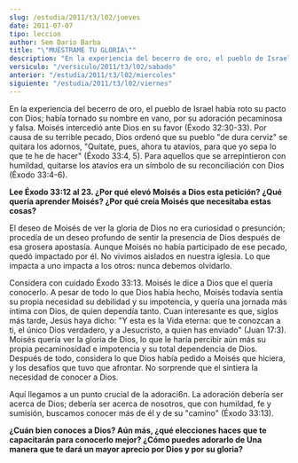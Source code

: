 ```yaml
---
slug: /estudia/2011/t3/l02/jueves
date: 2011-07-07
tipo: leccion
author: Sem Dario Barba
title: "\"MUÉSTRAME TU GLORIA\""
description: "En la experiencia del becerro de oro, el pueblo de Israel había roto su pacto  con Dios; había tornado su nombre en vano, por su adoración pecaminosa y falsa.  Moisés intercedió ante Dios en su favor"
versiculo: "/versiculo/2011/t3/l02/sabado"
anterior: "/estudia/2011/t3/l02/miercoles"
siguiente: "/estudia/2011/t3/l02/viernes"
---
```


En la experiencia del becerro de oro, el pueblo de Israel había roto su pacto con Dios; había tornado su nombre en vano, por su adoración pecaminosa y falsa. Moisés intercedió ante Dios en su favor (Éxodo 32:30-33). Por causa de su terrible pecado, Dios ordenó que su pueblo "de dura cerviz" se quitara los adornos, "Quítate, pues, ahora tu atavíos, para que yo sepa lo que te he de hacer" (Éxodo 33:4, 5). Para aquellos que se arrepintieron con humildad, quitarse los atavíos era un símbolo de su reconciliación con Dios (Éxodo 33:4-6).

**Lee Éxodo 33:12 al 23. ¿Por qué elevó Moisés a Dios esta petición? ¿Qué quería aprender Moisés? ¿Por qué creía Moisés que necesitaba estas cosas?**

El deseo de Moisés de ver la gloria de Dios no era curiosidad o presunción; procedía de un deseo profundo de sentir la presencia de Dios después de esa grosera apostasía. Aunque Moisés no había participado de ese pecado, quedó impactado por él. No vivimos aislados en nuestra iglesia. Lo que impacta a uno impacta a los otros: nunca debemos olvidarlo.

Considera con cuidado Éxodo 33:13. Moisés le dice a Dios que el quería conocerlo. A pesar de todo lo que Dios había hecho, Moisés todavía sentía su propia necesidad su debilidad y su impotencia, y quería una jornada más íntima con Dios, de quien dependía tanto. Cuan interesante es que, siglos más tarde, Jesús haya dicho: "Y esta es la Vida eterna: que te conozcan a ti, el único Dios verdadero, y a Jesucristo, a quien has enviado" (Juan 17:3). Moisés quería ver la gloria de Dios, lo que le haría percibir aún más su propia pecaminosidad e impotencia y su total dependencia de Dios. Después de todo, considera lo que Dios había pedido a Moisés que hiciera, y los desafíos que tuvo que afrontar. No sorprende que el sintiera la necesidad de conocer a Dios.

Aquí llegamos a un punto crucial de la adoraci6n. La adoración debería ser acerca de Dios; debería ser acerca de nosotros, que con humildad, fe y sumisión, buscamos conocer más de él y de su "camino" (Éxodo 33:13).

**¿Cuán bien conoces a Dios? Aún más, ¿qué elecciones haces que te capacitarán para conocerlo mejor? ¿Cómo puedes adorarlo de Una manera que te dará un mayor aprecio por Dios y por su gloria?**
